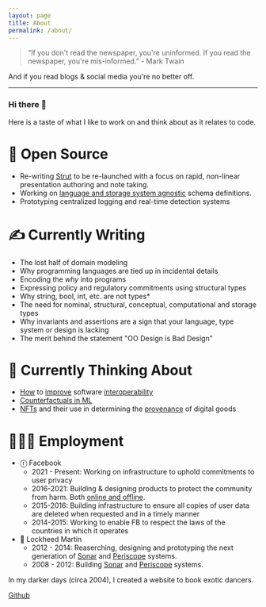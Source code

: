 ```yaml
---
layout: page
title: About
permalink: /about/
---
```


> “If you don't read the newspaper, you're uninformed. If you read the newspaper, you're mis-informed.” - Mark Twain

And if you read blogs & social media you're no better off.

---

### Hi there 👋

Here is a taste of what I like to work on and think about as it relates to code.

# 🔭 Open Source
* Re-writing [Strut](https://github.com/tantaman/Strut) to be re-launched with a focus on rapid, non-linear presentation authoring and note taking.
* Working on [language and storage system agnostic](https://github.com/tantaman/aphrodite) schema definitions.
* Prototyping centralized logging and real-time detection systems

# ✍️ Currently Writing
* The lost half of domain modeling
* Why programming languages are tied up in incidental details
* Encoding the _why_ into programs
* Expressing policy and regulatory commitments using structural types
* Why string, bool, int, etc. are not types*
* The need for nominal, structural, conceptual, computational and storage types
* Why invariants and assertions are a sign that your language, type system or design is lacking
* The merit behind the statement "OO Design is Bad Design"

# 🤔 Currently Thinking About
* [How](https://www.geoffreylitt.com/2021/03/05/bring-your-own-client.html) to [improve](https://plaintextaccounting.org/) software [interoperability](https://stratechery.com/2021/the-webs-missing-interoperability/)
* [Counterfactuals in ML](https://www.amazon.com/Book-Why-Science-Cause-Effect/dp/1541698967/ref=asc_df_1541698967/?tag=hyprod-20&linkCode=df0&hvadid=459440273404&hvpos=&hvnetw=g&hvrand=6941749223415101727&hvpone=&hvptwo=&hvqmt=&hvdev=c&hvdvcmdl=&hvlocint=&hvlocphy=9007770&hvtargid=pla-917887947980&psc=1)
* [NFTs](https://en.wikipedia.org/wiki/Non-fungible_token) and their use in determining the [provenance](https://en.wikipedia.org/wiki/Provenance) of digital goods

# 👨🏻‍🔬 Employment
* ⓕ Facebook
  * 2021 - Present: Working on infrastructure to uphold commitments to user privacy
  * 2016-2021: Building & designing products to protect the community from harm. Both [online and offline](https://about.fb.com/news/category/integrity-security/).
  * 2015-2016: Building infrastructure to ensure all copies of user data are deleted when requested and in a timely manner
  * 2014-2015: Working to enable FB to respect the laws of the countries in which it operates
* 🚢  Lockheed Martin
  * 2012 - 2014: Reaserching, designing and prototyping the next generation of [Sonar](https://en.wikipedia.org/wiki/Sonar) and [Periscope](https://en.wikipedia.org/wiki/Periscope) systems.
  * 2008 - 2012: Building [Sonar](https://en.wikipedia.org/wiki/Sonar) and [Periscope](https://en.wikipedia.org/wiki/Periscope) systems.

In my darker days (circa 2004), I created a website to book exotic dancers.

[Github](https://github.com/tantaman)
<!--
**tantaman/tantaman** is a ✨ _special_ ✨ repository because its `README.md` (this file) appears on your GitHub profile.

Here are some ideas to get you started:

- 🔭 I’m currently working on ...
- 🌱 I’m currently learning ...
- 👯 I’m looking to collaborate on ...
- 🤔 I’m looking for help with ...
- 💬 Ask me about ...
- 📫 How to reach me: ...
- 😄 Pronouns: ...
- ⚡ Fun fact: ...
-->
